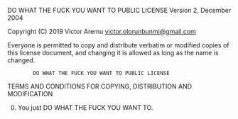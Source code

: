 DO WHAT THE FUCK YOU WANT TO PUBLIC LICENSE 
                    Version 2, December 2004 

 Copyright (C) 2019 Victor Aremu <victor.olorunbunmi@gmail.com> 

 Everyone is permitted to copy and distribute verbatim or modified 
 copies of this license document, and changing it is allowed as long 
 as the name is changed. 

            DO WHAT THE FUCK YOU WANT TO PUBLIC LICENSE 
   TERMS AND CONDITIONS FOR COPYING, DISTRIBUTION AND MODIFICATION 

  0. You just DO WHAT THE FUCK YOU WANT TO.